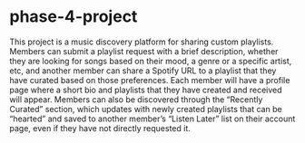 # phase-4-project
This project is a music discovery platform for sharing custom playlists. Members can submit a playlist request with a brief description, whether they are looking for songs based on their mood, a genre or a specific artist, etc, and another member can share a Spotify URL to a playlist that they have curated based on those preferences. Each member will have a profile page where a short bio and playlists that they have created and received will appear. Members can also be discovered through the “Recently Curated” section, which updates with newly created playlists that can be “hearted” and saved to another member’s “Listen Later” list on their account page, even if they have not directly requested it.
